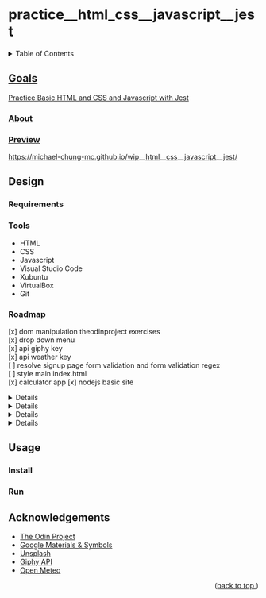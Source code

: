 # practice__html_css__javascript__jest
<a name="readme-top"></a>
<details>
    <summary>Table of Contents</summary>
    <ol>
        <li><a href="#goals">Goals</a>
            <ul>
                <li><a href="#about">About</li>
                <li><a href="#preview">Preview</li>
            </ul>
        </li>
        <li><a href="#design">Design</li>
          <ul>
            <li><a href="#requirements">Tools</li>
            <li><a href="#tools">Tools</li>
            <li><a href="#roadmap">Roadmap</li>
          </ul>
        </li>
        <li><a href="#usage">Usage</a>
            <ul>
                <li><a href="#install">Install</li>
                <li><a href="#run">Run</li>
            </ul>
        </li>
        <li><a href="#acknowledgements">Acknowledgements</li>
    </ol>
</details>

## Goals
Practice Basic HTML and CSS and Javascript with Jest
### About
### Preview
https://michael-chung-mc.github.io/wip__html__css__javascript__jest/
## Design
### Requirements
### Tools
* HTML
* CSS
* Javascript
* Visual Studio Code
* Xubuntu
* VirtualBox
* Git
### Roadmap
[x] dom manipulation theodinproject exercises  
[x] drop down menu  
[x] api giphy key  
[x] api weather key  
[ ] resolve signup page form validation and form validation regex  
[ ] style main index.html  
[x] calculator app
[x] nodejs basic site
<details>
</summary>signup page</summary>

  - [x] sidebar design
  - [x] form validation
</details>


 <details>
 </summary>form validation regex</summary>

  - [x] JavaScript checks validation as the user progresses through the form. When a user leaves a form field, it should automatically validate that field.
  - [ ] Test out all possible cases.
  - [x] style validations with CSS by using the :valid and :invalid pseudo-classes
  </details>


<details>
</summary>image carousel</summary>

  - [x] next & previous to slide images
  - [x] arrow buttons to cycle images
  - [x] navigation dots to show image and also slide
  - [x] timeout to advance every 5 seconds
  </details>

<details>
</summary>library app</summary>

  - [x] display book
  - [x] add new book
  - [x] remove books
  - [x] read book
  - [x] form validation
  </details>

## Usage
### Install
### Run
## Acknowledgements
* [The Odin Project](https://www.theodinproject.com)
* [Google Materials & Symbols](fonts.google.com)
* [Unsplash](https://www.unsplash.com)
* [Giphy API](https://www.giphy.com)
* [Open Meteo](https://www.open-meteo.com)
<p align="right">(<a href="#readme-top">back to top </a>)</p>
